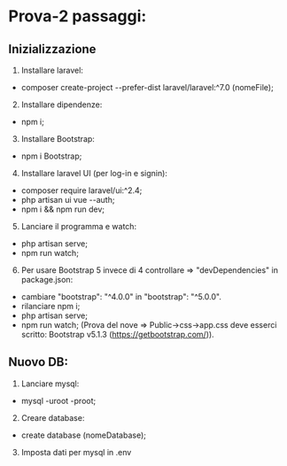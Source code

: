 # Prova-2 passaggi:

## Inizializzazione
1. Installare laravel:
- composer create-project --prefer-dist laravel/laravel:^7.0 (nomeFile);

2. Installare dipendenze:
- npm i;


3. Installare Bootstrap:
- npm i Bootstrap;

4. Installare laravel UI (per log-in e signin):
- composer require laravel/ui:^2.4;
- php artisan ui vue --auth;
- npm i && npm run dev;

5. Lanciare il programma e watch:
- php artisan serve;
- npm run watch;

6. Per usare Bootstrap 5 invece di 4 controllare => "devDependencies" in package.json:
- cambiare "bootstrap": "^4.0.0" in "bootstrap": "^5.0.0". 
- rilanciare npm i;
- php artisan serve;
- npm run watch;
(Prova del nove => Public->css->app.css deve esserci scritto: Bootstrap v5.1.3 (https://getbootstrap.com/)).


## Nuovo DB:
1. Lanciare mysql:
- mysql -uroot -proot;

2. Creare database:
- create database (nomeDatabase);

3. Imposta dati per mysql in .env

